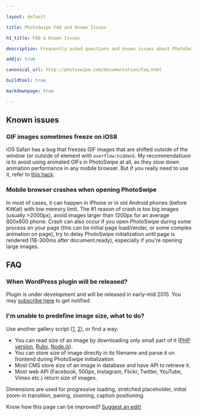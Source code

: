 ```yaml
---

layout: default

title: PhotoSwipe FAQ and Known Issues

h1_title: FAQ & Known Issues

description: Frequently asked questions and known issues about PhotoSwipe image gallery.

addjs: true

canonical_url: http://photoswipe.com/documentation/faq.html

buildtool: true

markdownpage: true

---
```


## Known issues

### GIF images sometimes freeze on iOS8

iOS Safari has a bug that freezes GIF images that are shifted outside of the window (or outside of element with `overflow:hidden`). My recommendatiuon is to avoid using animated GIFs in PhotoSwipe at all, as they slow down animation performance in any mobile browser. But if you really need to use it, refer to [this hack](https://github.com/dimsemenov/PhotoSwipe/issues/662#issuecomment-66420874).


### Mobile browser crashes when opening PhotoSwipe

In most of cases, it can happen in iPhone or in old Android phones (before KitKat) with low memory limit. The #1 reason of crash is too big images (usually >2000px), avoid images larger than 1200px for an average 800x600 phone. Crash can also occur if you open PhotoSwipe during some process on your page (this can be initial page load/render, or some complex animation on page), try to delay PhotoSwipe initialization until page is rendered (18-300ms after document.ready), especially if you're opening large images.


## FAQ

### When WordPress plugin will be released?

Plugin is under development and will be released in early-mid 2015. You may [subscribe here](http://dimsemenov.com/subscribe.html) to get notified.



### <a name="image-size"></a> I'm unable to predefine image size, what to do?

Use another gallery script ([1](http://dimsemenov.com/plugins/magnific-popup/), [2](http://dimsemenov.com/plugins/royal-slider/gallery/)), or find a way:

- You can read size of an image by downloading only small part of it ([PHP version](http://stackoverflow.com/questions/4635936/super-fast-getimagesize-in-php), [Ruby](https://github.com/sdsykes/fastimage), [Node.js](http://stackoverflow.com/a/20111234/331460)).
- You can store size of image directly in its filename and parse it on frontend during PhotoSwipe initialization. 
- Most CMS store size of an image in database and have API to retrieve it.
- Most web API (Facebook, 500px, Instagram, Flickr, Twitter, YouTube, Vimeo etc.) return size of images.

Dimensions are used for progressive loading, stretched placeholder, initial zoom-in transition, paning, zooming, caption positioning.





Know how this page can be improved? [Suggest an edit!](https://github.com/dimsemenov/PhotoSwipe/blob/master/website/documentation/responsive-images.md)
